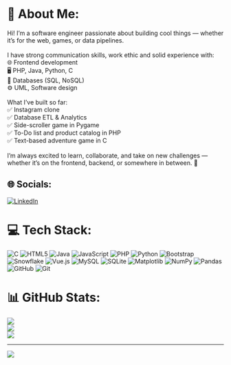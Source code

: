 # 💫 About Me:
Hi! I’m a software engineer passionate about building cool things — whether it’s for the web, games, or data pipelines.<br><br>I have strong communication skills, work ethic and solid experience with:<br>🌐 Frontend development<br>🖥️ PHP, Java, Python, C<br>💾 Databases (SQL, NoSQL)<br>⚙️ UML, Software design<br><br>What I’ve built so far:<br>✅ Instagram clone<br>✅ Database ETL & Analytics<br>✅ Side-scroller game in Pygame<br>✅ To-Do list and product catalog in PHP<br>✅ Text-based adventure game in C<br><br>I’m always excited to learn, collaborate, and take on new challenges — whether it’s on the frontend, backend, or somewhere in between. 🚀


## 🌐 Socials:
[![LinkedIn](https://img.shields.io/badge/LinkedIn-%230077B5.svg?logo=linkedin&logoColor=white)](https://linkedin.com/in/marek-repisky) 

# 💻 Tech Stack:
![C](https://img.shields.io/badge/c-%2300599C.svg?style=for-the-badge&logo=c&logoColor=white) ![HTML5](https://img.shields.io/badge/html5-%23E34F26.svg?style=for-the-badge&logo=html5&logoColor=white) ![Java](https://img.shields.io/badge/java-%23ED8B00.svg?style=for-the-badge&logo=openjdk&logoColor=white) ![JavaScript](https://img.shields.io/badge/javascript-%23323330.svg?style=for-the-badge&logo=javascript&logoColor=%23F7DF1E) ![PHP](https://img.shields.io/badge/php-%23777BB4.svg?style=for-the-badge&logo=php&logoColor=white) ![Python](https://img.shields.io/badge/python-3670A0?style=for-the-badge&logo=python&logoColor=ffdd54) ![Bootstrap](https://img.shields.io/badge/bootstrap-%238511FA.svg?style=for-the-badge&logo=bootstrap&logoColor=white) ![Snowflake](https://img.shields.io/badge/snowflake-%2329B5E8.svg?style=for-the-badge&logo=snowflake&logoColor=white) ![Vue.js](https://img.shields.io/badge/vue.js-%2335495e.svg?style=for-the-badge&logo=vuedotjs&logoColor=%234FC08D) ![MySQL](https://img.shields.io/badge/mysql-4479A1.svg?style=for-the-badge&logo=mysql&logoColor=white) ![SQLite](https://img.shields.io/badge/sqlite-%2307405e.svg?style=for-the-badge&logo=sqlite&logoColor=white) ![Matplotlib](https://img.shields.io/badge/Matplotlib-%23ffffff.svg?style=for-the-badge&logo=Matplotlib&logoColor=black) ![NumPy](https://img.shields.io/badge/numpy-%23013243.svg?style=for-the-badge&logo=numpy&logoColor=white) ![Pandas](https://img.shields.io/badge/pandas-%23150458.svg?style=for-the-badge&logo=pandas&logoColor=white) ![GitHub](https://img.shields.io/badge/github-%23121011.svg?style=for-the-badge&logo=github&logoColor=white) ![Git](https://img.shields.io/badge/git-%23F05033.svg?style=for-the-badge&logo=git&logoColor=white)
# 📊 GitHub Stats:
![](https://github-readme-stats.vercel.app/api?username=Marek-Repisky&theme=dark&hide_border=false&include_all_commits=false&count_private=false)<br/>
![](https://nirzak-streak-stats.vercel.app/?user=Marek-Repisky&theme=dark&hide_border=false)<br/>
![](https://github-readme-stats.vercel.app/api/top-langs/?username=Marek-Repisky&theme=dark&hide_border=false&include_all_commits=false&count_private=false&layout=compact)

---
[![](https://visitcount.itsvg.in/api?id=Marek-Repisky&icon=0&color=0)](https://visitcount.itsvg.in)

<!-- Proudly created with GPRM ( https://gprm.itsvg.in ) -->